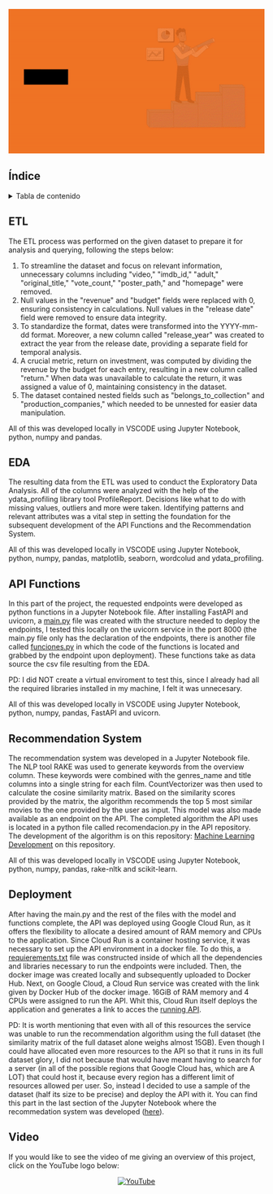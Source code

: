 ![wink](https://github.com/Sebas-Bello/PI01_ML_OPS/blob/938ebe095c559a98118df50d8e47c9b7e3f8dfe2/MLOPS.gif)


## Índice 
<!-- TABLA DE CONTENIDO -->
<details>
  <summary>Tabla de contenido</summary>
  <ol>
    <li><a href="#Índice">Index</a></li>
    <li><a href="#Introducción">Introduction</a></li>
    <li><a href="#Objetivo">Objective</a></li>
    <li><a href="#ETL">ETL</a></li>
    <li><a href="#EDA">EDA</a></li>
    <li><a href="#Funciones API">API Functions</a></li>
    <li><a href="#Modelo ML">Recommendation System</a></li>
    <li><a href="#Deployment">Deployment</a></li>
    <li><a href="#Video">Video</a></li>
  </ol>
</details>

## ETL
The ETL process was performed on the given dataset to prepare it for analysis and querying, following the steps below:
1. To streamline the dataset and focus on relevant information, unnecessary columns including "video," "imdb_id," "adult," "original_title," "vote_count," "poster_path," and "homepage" were removed. 
2. Null values in the "revenue" and "budget" fields were replaced with 0, ensuring consistency in calculations. Null values in the "release date" field were removed to ensure data integrity.
3. To standardize the format, dates were transformed into the YYYY-mm-dd format. Moreover, a new column called "release_year" was created to extract the year from the release date, providing a separate field for temporal analysis.
4. A crucial metric, return on investment, was computed by dividing the revenue by the budget for each entry, resulting in a new column called "return." When data was unavailable to calculate the return, it was assigned a value of 0, maintaining consistency in the dataset.
5. The dataset contained nested fields such as "belongs_to_collection" and "production_companies," which needed to be unnested for easier data manipulation. 

All of this was developed locally in VSCODE using Jupyter Notebook, python, numpy and pandas.

## EDA
The resulting data from the ETL was used to conduct the Exploratory Data Analysis. All of the columns were analyzed with the help of the ydata_profiling library tool ProfileReport. Decisions like what to do with missing values, outliers and more were taken. Identifying patterns and relevant attributes was a vital step in setting the foundation for the subsequent development of the API Functions and the Recommendation System.

All of this was developed locally in VSCODE using Jupyter Notebook, python, numpy, pandas, matplotlib, seaborn, wordcolud and ydata_profiling.

## API Functions
In this part of the project, the requested endpoints were developed as python functions in a Jupyter Notebook file. After installing FastAPI and uvicorn, a [main.py](https://github.com/ksfajardo/PI01_ML_OPS_API/blob/main/utils/functions.py) file was created with the structure needed to deploy the endpoints, I tested this locally on the uvicorn service in the port 8000 (the main.py file only has the declaration of the endpoints, there is another file called [funciones.py](https://github.com/ksfajardo/PI01_ML_OPS_API/blob/main/utils/functions.py) in which the code of the functions is located and grabbed by the endpoint upon deployment). These functions take as data source the csv file resulting from the EDA. 

PD: I did NOT create a virtual enviroment to test this, since I already had all the required libraries installed in my machine, I felt it was unnecesary.

All of this was developed locally in VSCODE using Jupyter Notebook, python, numpy, pandas, FastAPI and uvicorn.

## Recommendation System
The recommendation system was developed in a Jupyter Notebook file. The NLP tool RAKE was used to generate keywords from the overview column. These keywords were combined with the genres_name and title columns into a single string for each film. CountVectorizer was then used to calculate the cosine similarity matrix. Based on the similarity scores provided by the matrix, the algorithm recommends the top 5 most similar movies to the one provided by the user as input. This model was also made available as an endpoint on the API. The completed algorithm the API uses is located in a python file called recomendacion.py in the API repository. The development of the algorithm is on this repository: [Machine Learning Development](https://github.com/ksfajardo/PI01_ML_OPS/blob/main/MLmodel.ipynb) on this repository.

All of this was developed locally in VSCODE using Jupyter Notebook, python, numpy, pandas, rake-nltk and scikit-learn.

## Deployment
After having the main.py and the rest of the files with the model and functions complete, the API was deployed using Google Cloud Run, as it offers the flexibility to allocate a desired amount of RAM memory and CPUs to the application. Since Cloud Run is a container hosting service, it was necessary to set up the API environment in a docker file. To do this, a [requierements.txt](https://github.com/ksfajardo/PI01_ML_OPS_API/blob/main/requirements.txt) file was constructed inside of which all the dependencies and libraries necessary to run the endpoints were included. Then, the docker image was created locally and subsequently uploaded to Docker Hub. 
Next, on Google Cloud, a Cloud Run service was created with the link given by Docker Hub of the docker image. 16GiB of RAM memory and 4 CPUs were assigned to run the API. Whit this, Cloud Run itself deploys the application and generates a link to acces the [running API](https://moviesapp-oxeinkhcia-uc.a.run.app).  

PD: It is worth mentioning that even with all of this resources the service was unable to run the recommendation algorithm using the full dataset (the similarity matrix of the full dataset alone weighs almost 15GB). Even though I could have allocated even more resources to the API so that it runs in its full dataset glory, I did not because that would have meant having to search for a server (in all of the possible regions that Google Cloud has, which are A LOT) that could host it, because every region has a different limit of resources allowed per user. So, instead I decided to use a sample of the dataset (half its size to be precise) and deploy the API with it. You can find this part in the last section of the Jupyter Notebook where the recommedation system was developed ([here](https://github.com/ksfajardo/PI01_ML_OPS/blob/main/MLmodel.ipynb)).

## Video
If you would like to see the video of me giving an overview of this project, click on the YouTube logo below:

<div align="center">
  
[![YouTube](https://img.shields.io/badge/YouTube-%23FF0000.svg?style=for-the-badge&logo=YouTube&logoColor=white)](https://www.youtube.com/watch?v=B-hJy58UnNY)
  
</div>

